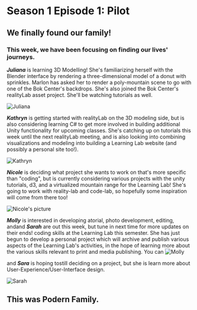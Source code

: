 # Season 1 Episode 1: Pilot

## We finally found our family!

### This week, we have been focusing on finding our lives' journeys.


***Juliana*** is learning 3D Modelling! She's familiarizing herself with the Blender interface by rendering a three-dimensional model of a donut with sprinkles. Marlon has asked her to render a poly-mountain scene to go with one of the Bok Center's backdrops. She's also joined the Bok Center's realityLab asset project. She'll be watching tutorials as well.

![Juliana](https://files.slack.com/files-pri/T0HTW3H0V-FNE1429V0/5d4b7086-2.jpg?pub_secret=cbb7fc5509)

***Kathryn*** is getting started with realityLab on the 3D modeling side, but is also considering learning C# to get more involved in building additional Unity functionality for upcoming classes. She's catching up on tutorials this week until the next realityLab meeting, and is also looking into combining visualizations and modeling into building a Learning Lab website (and possibly a personal site too!).

![Kathryn](https://files.slack.com/files-pri/T0HTW3H0V-FND87ATJ7/5d4b7209.jpg?pub_secret=887808b93f)


***Nicole*** is deciding what project she wants to work on that's more specific than "coding", but is currently considering various projects with the unity tutorials, d3, and a virtualized mountain range for the Learning Lab! She's going to work with reality-lab and code-lab, so hopefully some inspiration will come from there too!

![Nicole's picture](https://files.slack.com/files-pri/T0HTW3H0V-FNSHXDFF1/5d4b7113.jpg?pub_secret=2931059e8f)


***Molly*** is interested in developing atorial, photo development, editing, andand ***Sarah*** are out this week, but tune in next time for more updates on their ends!
 coding skills at the Learning Lab this semester. She has just begun to develop a personal project which will archive and publish various aspects of the Learning Lab's activities, in the hope of learning more about the various skills relevant to print and media publishing.  You can
![Molly](https://files.slack.com/files-pri/T0HTW3H0V-FNE13CGKU/5d4b7244.jpg?pub_secret=ac699b84f3)

and
***Sara*** is hoping tostill deciding on a project, but she is  learn more about User-Experience/User-Interface design. 

![Sarah](https://files.slack.com/files-pri/T0HTW3H0V-FNQN81L69/5d4b6909.jpg?pub_secret=f826907d7d)



## This was Podern Family.




<!--stackedit_data:
eyJoaXN0b3J5IjpbLTExMzQzODU4ODMsNTEzNTA2MzcwLC0xMz
kwODc2MzgyLDEzNTcwNDgyOTksODIxMTMwNTgwLDE4MDAwOTM4
NjQsLTE1MzcwNTgzMjUsLTE3MjI4NjEzMDUsODcyOTg3NDc2LC
05MzMxNDgxNTEsLTU4MDU3ODEyMCwtNTc1NTIwMzEsLTE2NTUw
NDE3MTMsODQwODc3NTQ3LC0xNzg4MTkxNjA3LC01NTc5MTY4NT
AsMTc0NTc3Nzk4NSw0MzU4NTExOTgsMTU2OTYxMywtMjEyMjYx
NTM0NV19
-->